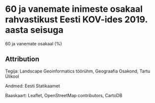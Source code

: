 # 60 ja vanemate inimeste osakaal rahvastikust Eesti KOV-ides 2019. aasta seisuga

60 ja vanemate osakaal (%)

## Attribution

Tegija: Landscape Geoinformatics töörühm, Geograafia Osakond, Tartu Ülikool

Andmed: Eesti Statikaamet

Baaskaart: Leaflet, OpenStreetMap contributors, CartoDB
